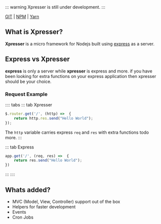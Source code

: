 ::: warning
Xpresser is still under development.
:::

[GIT](https://github.com/xpresserjs/framework) |
[NPM](https://www.npmjs.com/package/xpresser) |
[Yarn](https://yarn.pm/xpresser)

## What is Xpresser?
**Xpresser** is a micro framework for Nodejs built using [express](https://www.npmjs.com/package/express) as a server.

## Express vs Xpresser
**express** is only a server while **xpresser** is express and more. if you have been looking for extra functions on your express application then xpresser should be your choice.

### Request Example
:::: tabs
::: tab Xpresser
```javascript
$.router.get('/', (http) =>  {
    return http.res.send("Hello World");
});
```
The `http` variable carries express `req` and `res` with extra functions todo more.
:::

::: tab Express
```javascript
app.get('/', (req, res) =>  {
    return res.send("Hello World");
})
```
:::
::::

## Whats added?
- MVC (Model, View, Controller) support out of the box
- Helpers for faster development 
- Events
- Cron Jobs


